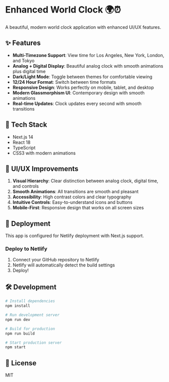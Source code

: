 # Enhanced World Clock 🌍⏰

A beautiful, modern world clock application with enhanced UI/UX features.

## ✨ Features

- **Multi-Timezone Support**: View time for Los Angeles, New York, London, and Tokyo
- **Analog + Digital Display**: Beautiful analog clock with smooth animations plus digital time
- **Dark/Light Mode**: Toggle between themes for comfortable viewing
- **12/24 Hour Format**: Switch between time formats
- **Responsive Design**: Works perfectly on mobile, tablet, and desktop
- **Modern Glassmorphism UI**: Contemporary design with smooth animations
- **Real-time Updates**: Clock updates every second with smooth transitions

## 🚀 Tech Stack

- Next.js 14
- React 18
- TypeScript
- CSS3 with modern animations

## 🎨 UI/UX Improvements

1. **Visual Hierarchy**: Clear distinction between analog clock, digital time, and controls
2. **Smooth Animations**: All transitions are smooth and pleasant
3. **Accessibility**: High contrast colors and clear typography
4. **Intuitive Controls**: Easy-to-understand icons and buttons
5. **Mobile-First**: Responsive design that works on all screen sizes

## 📱 Deployment

This app is configured for Netlify deployment with Next.js support.

### Deploy to Netlify

1. Connect your GitHub repository to Netlify
2. Netlify will automatically detect the build settings
3. Deploy!

## 🛠️ Development

```bash
# Install dependencies
npm install

# Run development server
npm run dev

# Build for production
npm run build

# Start production server
npm start
```

## 📄 License

MIT
